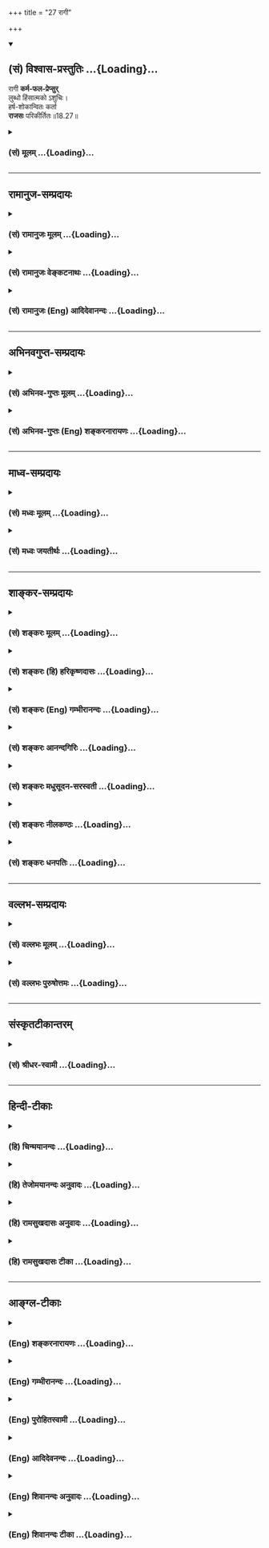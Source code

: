 +++
title = "27 रागी"

+++
<div class="js_include" newlevelforh1="2" title="(सं) विश्वास-प्रस्तुतिः" unfilled url="/purANam_vaiShNavam/mahAbhAratam/06-bhIShma-parva/03-bhagavad-gItA-parva/saMskRtam/vishvAsa-prastutiH/18_moxa-saMnyAsa-yogaH/27_rAgI.md">
<details open><summary><h2>(सं) विश्वास-प्रस्तुतिः ...{Loading}...</h2></summary>

रागी **कर्म-फल-प्रेप्सुर्**  
लुब्धो हिंसात्मको ऽशुचिः।  
हर्ष-शोकान्वितः कर्ता  
**राजसः** परिकीर्तितः॥18.27॥
</details>
</div>
<div class="js_include collapsed" newlevelforh1="3" title="(सं) मूलम्" unfilled url="/purANam_vaiShNavam/mahAbhAratam/06-bhIShma-parva/03-bhagavad-gItA-parva/saMskRtam/mUlam/18_moxa-saMnyAsa-yogaH/27_rAgI.md">
<details><summary><h3>(सं) मूलम् ...{Loading}...</h3></summary>

रागी कर्मफलप्रेप्सुर्लुब्धो हिंसात्मकोऽशुचिः।  
हर्षशोकान्वितः कर्ता राजसः परिकीर्तितः।।18.27।।
</details>
</div>


_________________
## रामानुज-सम्प्रदायः
<div class="js_include collapsed" newlevelforh1="3" title="(सं) रामानुजः मूलम्" unfilled url="/purANam_vaiShNavam/mahAbhAratam/06-bhIShma-parva/03-bhagavad-gItA-parva/saMskRtam/rAmAnujaH/mUlam/18_moxa-saMnyAsa-yogaH/27_rAgI.md">
<details><summary><h3>(सं) रामानुजः मूलम् ...{Loading}...</h3></summary>

।।18.27।।**रागी** यशोऽर्थी; **कर्मफलप्रेप्सुः** कर्मफलाथीं; **लुब्धः**
कर्मापेक्षितद्रव्यव्ययस्वभावरहितः **हिंसात्मकः** परान् पीडयित्वा तैः
कर्म कुर्वाणः; **अशुचिः** कर्मापेक्षितशुद्धिरहितः; **हर्षशोकान्वितः**
युद्धादौ कर्मणि जयादिसिद्ध्यसिद्ध्योः हर्षशोकान्वितः **कर्ता राजसः
परिकीर्तितः।**

</details>
</div>
<div class="js_include collapsed" newlevelforh1="3" title="(सं) रामानुजः वेङ्कटनाथः" unfilled url="/purANam_vaiShNavam/mahAbhAratam/06-bhIShma-parva/03-bhagavad-gItA-parva/saMskRtam/rAmAnujaH/venkaTanAthaH/18_moxa-saMnyAsa-yogaH/27_rAgI.md">
<details><summary><h3>(सं) रामानुजः वेङ्कटनाथः ...{Loading}...</h3></summary>

  
  
।।18.27।। कर्मफलप्रेप्सुः इत्यनेनानुश्रविकस्वर्गादिफलार्थी
त्वस्याभिधानात्रागी इत्यानुषङ्गिकदृष्टफलसङ्गविवक्षामाहयशोर्थीति।
अपात्रव्ययादिराहित्यस्य गुणत्वात्कर्मापेक्षितेति विशेषितम्। काममात्मानं
भार्यां पुत्रं वोपरुन्ध्यान्न त्वेव दासकर्मकरम् \[आ.ध.2।4।9।11\]
इत्याद्युक्तविपरीतस्वभावताऽत्र हिंसात्मकशब्देन
विवक्षितेत्याहपरान्पीडयित्वेति। कर्तृत्वोपयोगायतैः कर्म कुर्वाण इति
फलितोक्तिः। एवंकर्मापेक्षितशुद्धिरहित इत्यपि न हि
दर्शनस्पर्शनादियोग्यशुचित्वमात्रेण कर्मण्यतानिष्पत्तिरिति भावः।  
  

</details>
</div>
<div class="js_include collapsed" newlevelforh1="3" title="(सं) रामानुजः (Eng) आदिदेवानन्दः" unfilled url="/purANam_vaiShNavam/mahAbhAratam/06-bhIShma-parva/03-bhagavad-gItA-parva/saMskRtam/rAmAnujaH/english/AdidevAnandaH/18_moxa-saMnyAsa-yogaH/27_rAgI.md">
<details><summary><h3>(सं) रामानुजः (Eng) आदिदेवानन्दः ...{Loading}...</h3></summary>

18.27 The 'passionate' doer is one who aspires for fame; 'who seeks the
fruits of his acts' is one who longs for the fruits of his acts; the
'greedy' is he who does not spend the wealth reired for the act; the
'harmful' is one, who while acting, hurts others; the 'impure', is one
who lacks the purity reired for the act; who is moved by 'delight and
grief' in war etc., is one who is elated or depressed by success or
failure in victory (or the opposite) - a doer who fulfils these
conditions is declared to be Rajasika.

</details>
</div>


_________________
## अभिनवगुप्त-सम्प्रदायः
<div class="js_include collapsed" newlevelforh1="3" title="(सं) अभिनव-गुप्तः मूलम्" unfilled url="/purANam_vaiShNavam/mahAbhAratam/06-bhIShma-parva/03-bhagavad-gItA-parva/saMskRtam/abhinava-guptaH/mUlam/18_moxa-saMnyAsa-yogaH/27_rAgI.md">
<details><summary><h3>(सं) अभिनव-गुप्तः मूलम् ...{Loading}...</h3></summary>

।।18.26 -- 18.28।। मुक्तसङ्ग इत्यादि तामस उच्यते इत्यन्तम्। अहं कर्ता इति
न वदन्; तच्छीलः; तद्धर्मा +++(N तद्धर्मः )+++ ; तत्साधुकारी वा यो न +++(S न यो
भवति ;N;K omit न )+++ भवति इति अनहंवादी इति। अनेन णिनिना
व्यवहारमात्रसंवृत्तिवशेन योगिनोऽपि अहं करोमि इति वचो न निषिद्धम्।
,हर्षशोकान्वितः; सिद्ध्यसिद्ध्योः। निकृतिः नैर्घृण्यम्।

</details>
</div>
<div class="js_include collapsed" newlevelforh1="3" title="(सं) अभिनव-गुप्तः (Eng) शङ्करनारायणः" unfilled url="/purANam_vaiShNavam/mahAbhAratam/06-bhIShma-parva/03-bhagavad-gItA-parva/saMskRtam/abhinava-guptaH/english/shankaranArAyaNaH/18_moxa-saMnyAsa-yogaH/27_rAgI.md">
<details><summary><h3>(सं) अभिनव-गुप्तः (Eng) शङ्करनारायणः ...{Loading}...</h3></summary>

18.27 See Comment under 18.28

</details>
</div>


_________________
## माध्व-सम्प्रदायः
<div class="js_include collapsed" newlevelforh1="3" title="(सं) मध्वः मूलम्" unfilled url="/purANam_vaiShNavam/mahAbhAratam/06-bhIShma-parva/03-bhagavad-gItA-parva/saMskRtam/madhvaH/mUlam/18_moxa-saMnyAsa-yogaH/27_rAgI.md">
<details><summary><h3>(सं) मध्वः मूलम् ...{Loading}...</h3></summary>

।।18.27।। Sri Madhvacharya did not comment on this sloka.

</details>
</div>
<div class="js_include collapsed" newlevelforh1="3" title="(सं) मध्वः जयतीर्थः" unfilled url="/purANam_vaiShNavam/mahAbhAratam/06-bhIShma-parva/03-bhagavad-gItA-parva/saMskRtam/madhvaH/jayatIrthaH/18_moxa-saMnyAsa-yogaH/27_rAgI.md">
<details><summary><h3>(सं) मध्वः जयतीर्थः ...{Loading}...</h3></summary>

।।18.27।। Sri Jayatirtha did not comment on this sloka.

</details>
</div>


_________________
## शाङ्कर-सम्प्रदायः
<div class="js_include collapsed" newlevelforh1="3" title="(सं) शङ्करः मूलम्" unfilled url="/purANam_vaiShNavam/mahAbhAratam/06-bhIShma-parva/03-bhagavad-gItA-parva/saMskRtam/shankaraH/mUlam/18_moxa-saMnyAsa-yogaH/27_rAgI.md">
<details><summary><h3>(सं) शङ्करः मूलम् ...{Loading}...</h3></summary>

।।18.27।। --,**रागी** रागः अस्य अस्तीति रागी; **कर्मफलप्रेप्सुः**
कर्मफलार्थी इत्यर्थः; **लुब्धः** परद्रव्येषु संजाततृष्णः; तीर्थादौ च
स्वद्रव्यापरित्यागी वा; **हिंसात्मकः** परपीडाकरस्वभावः; **अशुचिः**
बाह्याभ्यन्तरशौचवर्जितः; **हर्षशोकान्वितः** इष्टप्राप्तौ हर्षः
अनिष्टप्राप्तौ इष्टवियोगे च शोकः ताभ्यां हर्षशोकाभ्याम् अन्वितः
संयुक्तः; तस्यैव च कर्मणः संपत्तिविपत्तिभ्यां हर्षशोकौ स्याताम्; ताभ्यां
संयुक्तो यः **कर्ता सः राजसः परिकीर्तितः**।।

</details>
</div>
<div class="js_include collapsed" newlevelforh1="3" title="(सं) शङ्करः (हि) हरिकृष्णदासः" unfilled url="/purANam_vaiShNavam/mahAbhAratam/06-bhIShma-parva/03-bhagavad-gItA-parva/saMskRtam/shankaraH/hindI/harikRShNadAsaH/18_moxa-saMnyAsa-yogaH/27_rAgI.md">
<details><summary><h3>(सं) शङ्करः (हि) हरिकृष्णदासः ...{Loading}...</h3></summary>

।।18.27।। जो कर्ता रागी है -- जिसमें राग यानी आसक्ति विद्यमान है; जो
कर्मफलको चाहनेवाला है -- कर्मफलकी इच्छा रखता है; जो लोभी यानी दूसरोंके
धनमें तृष्णा रखनेवाला है और तीर्थादि ( उपर्युक्त देशकाल ) में भी अपने
धनको खर्च करनेवाला नहीं है। तथा जो हिंसात्मक -- दूसरोंको कष्ट पहुँचानेके
स्वभाववाला; अशुचि -- बाहरी और भीतरी दोनों प्रकारका शुद्धिसे रहित और
हर्षशोकसे लिप्त यानी इष्ट पदार्थकी प्राप्तिमें हर्ष एवं अनिष्टकी
प्राप्ति और इष्टके वियोगमें होनेवाला शोक -- इन दोनों प्रकारके भावोंसे
युक्त है; -- ऐसे पुरुषको ही कर्मोंकी सिद्धिअसिद्धिमें हर्षशोक हुआ करते
हैं; अतः जो कर्ता उन दोनोंसे युक्त है; वह राजस कहा जाता है।

</details>
</div>
<div class="js_include collapsed" newlevelforh1="3" title="(सं) शङ्करः (Eng) गम्भीरानन्दः" unfilled url="/purANam_vaiShNavam/mahAbhAratam/06-bhIShma-parva/03-bhagavad-gItA-parva/saMskRtam/shankaraH/english/gambhIrAnandaH/18_moxa-saMnyAsa-yogaH/27_rAgI.md">
<details><summary><h3>(सं) शङ्करः (Eng) गम्भीरानन्दः ...{Loading}...</h3></summary>

18.27 Karta, the agent; ragi, who has attachment; karma-phala-prepsuh,
who is desirous of the results of actions; lubdhah, covetous, greedy for
other's property, and does not part with his own (when) at holy places;
himsatmakah, cruel by nature, having a nature that cuases pain to
others; asucih, unclean, devoid of internal and external cleanliness;
and harsa-soka-anvitah, subject to joy and sorrow, affected by these
two, joy and sorrow-joy at the acisition of desired objects, sorrow at
getting undesired objects and losing coverted objects; and elation and
dejection may occur to that very person from his actions being aided or
hindered; one who is subject to those-; parikirtitah, is declared to be;
rajasah, possessed of rajas.

</details>
</div>
<div class="js_include collapsed" newlevelforh1="3" title="(सं) शङ्करः आनन्दगिरिः" unfilled url="/purANam_vaiShNavam/mahAbhAratam/06-bhIShma-parva/03-bhagavad-gItA-parva/saMskRtam/shankaraH/AnandagiriH/18_moxa-saMnyAsa-yogaH/27_rAgI.md">
<details><summary><h3>(सं) शङ्करः आनन्दगिरिः ...{Loading}...</h3></summary>

।।18.27।। राजसं कर्तारं कथयति -- **रागीति।** कर्मविषयो रागः;
कर्मफलप्रेप्सुरिति फलरागस्य पृथक्कथनात्। स्वाभिप्रायाप्रकटीकरणपूर्वकं
परपीडनं परविच्छेदनं तेन स्वार्थपर इत्यर्थः।

</details>
</div>
<div class="js_include collapsed" newlevelforh1="3" title="(सं) शङ्करः मधुसूदन-सरस्वती" unfilled url="/purANam_vaiShNavam/mahAbhAratam/06-bhIShma-parva/03-bhagavad-gItA-parva/saMskRtam/shankaraH/madhusUdana-sarasvatI/18_moxa-saMnyAsa-yogaH/27_rAgI.md">
<details><summary><h3>(सं) शङ्करः मधुसूदन-सरस्वती ...{Loading}...</h3></summary>

।।18.27।। रागी कामाद्याकुलचित्तः; अतएव कर्मफलप्रेप्सुः कर्मफलार्थी;
लुब्धः परद्रव्याभिलाषी धर्मार्थं स्वद्रव्यत्यागासमर्थश्च;
स्वाभिप्रायप्रकटनेन परवृत्तिच्छेदनं हिंसा तदात्मकस्तत्स्वभावः
स्वाभिप्रायाप्रकटने तु नैष्कृतिक इति भेदः; अशुचिः शास्त्रोक्तशौचहीनः;
सिद्ध्यसिद्ध्योः कर्मफलस्य हर्षशोकान्वितः कर्ता राजसः परिकीर्तितः।

</details>
</div>
<div class="js_include collapsed" newlevelforh1="3" title="(सं) शङ्करः नीलकण्ठः" unfilled url="/purANam_vaiShNavam/mahAbhAratam/06-bhIShma-parva/03-bhagavad-gItA-parva/saMskRtam/shankaraH/nIlakaNThaH/18_moxa-saMnyAsa-yogaH/27_rAgI.md">
<details><summary><h3>(सं) शङ्करः नीलकण्ठः ...{Loading}...</h3></summary>

।।18.27।। रागी विषयलोलुपः। अतएव कर्मणः फलं प्रेप्सतीति कर्मफलप्रेप्सुः।
लुब्धः परद्रव्यादौ संजाततृष्णस्तीर्थादौ वा द्रव्यापरित्यागी। हिंसात्मकः
परपीडाकरस्वभावः। अशुचिर्बाह्यान्तःशौचवर्जित इष्टानिष्टप्राप्तौ
हर्षशोकान्वितश्च यः कर्ता स राजसः परिकीर्तितः।

</details>
</div>
<div class="js_include collapsed" newlevelforh1="3" title="(सं) शङ्करः धनपतिः" unfilled url="/purANam_vaiShNavam/mahAbhAratam/06-bhIShma-parva/03-bhagavad-gItA-parva/saMskRtam/shankaraH/dhanapatiH/18_moxa-saMnyAsa-yogaH/27_rAgI.md">
<details><summary><h3>(सं) शङ्करः धनपतिः ...{Loading}...</h3></summary>

।।18.27।। सात्त्विककर्तारमुदाहृत्य राजसं तमाह -- रागी रागवान्
कर्मफलप्रेप्सुः कर्मफलपशुस्वर्गाद्यर्थी; लुब्धः परद्रव्येषु संजाततृष्णः
तीर्थादौ स्वद्रव्यापरित्यागी च; हिंसात्मकः वृत्तिच्छेदादिना
परपीडाकरस्वभावः; अशुचिर्बाह्यान्तःशौचवर्जितः इष्टप्राप्तावनिष्टवियोगे च
हर्षः अनिष्टप्राप्ताविष्टवियोगे च शोकः ताभ्यां हर्षशोकाभ्यामन्वितो
युक्तः; तस्यैव कर्मणः संपत्तिविपत्त्योर्जाताभ्यां हर्षशोकाभ्यामन्वित
इतिवा एवंविधो यः कर्ता स राजसः परिकीर्तितः।

</details>
</div>


_________________
## वल्लभ-सम्प्रदायः
<div class="js_include collapsed" newlevelforh1="3" title="(सं) वल्लभः मूलम्" unfilled url="/purANam_vaiShNavam/mahAbhAratam/06-bhIShma-parva/03-bhagavad-gItA-parva/saMskRtam/vallabhaH/mUlam/18_moxa-saMnyAsa-yogaH/27_rAgI.md">
<details><summary><h3>(सं) वल्लभः मूलम् ...{Loading}...</h3></summary>

।।18.27।। रागीति। कर्मफलप्रेप्सुस्तादृशः कोऽपि लुब्धो हिंसात्मकः कर्ता न
तत्फलं राज्यस्वर्गादि लभते किन्तु हर्षशोकौ ताभ्यामन्वित इति राजसः।

</details>
</div>
<div class="js_include collapsed" newlevelforh1="3" title="(सं) वल्लभः पुरुषोत्तमः" unfilled url="/purANam_vaiShNavam/mahAbhAratam/06-bhIShma-parva/03-bhagavad-gItA-parva/saMskRtam/vallabhaH/puruShottamaH/18_moxa-saMnyAsa-yogaH/27_rAgI.md">
<details><summary><h3>(सं) वल्लभः पुरुषोत्तमः ...{Loading}...</h3></summary>

  
  
।।18.27।। राजसमाह -- रागीति। रागी स्वसम्बन्धित्वज्ञानभ्रमेण
तदर्थप्रयत्नेन लौकिकासक्तः; कर्मफलप्रेप्सुः कर्मफलाभिलाषप्रवृत्तिमान्;
लुब्धः बहुफलाल्पकर्मश्रुतप्रामाण्यविधृतसर्वाभिलाषप्रवृत्तः; हिंसात्मकः
परपीडनस्वभावः; अशुचिः स्नानाचमनादिशौचविहीनः; हर्षशोकान्वितः फलसिद्धौ
हर्षः असिद्धौ शोकस्ताभ्यामन्वितः; एतादृशः कर्त्ता राजसः विक्षिप्तस्वभावः
परिकीर्तितः।  
  

</details>
</div>


_________________
## संस्कृतटीकान्तरम्
<div class="js_include collapsed" newlevelforh1="3" title="(सं) श्रीधर-स्वामी" unfilled url="/purANam_vaiShNavam/mahAbhAratam/06-bhIShma-parva/03-bhagavad-gItA-parva/saMskRtam/shrIdhara-svAmI/18_moxa-saMnyAsa-yogaH/27_rAgI.md">
<details><summary><h3>(सं) श्रीधर-स्वामी ...{Loading}...</h3></summary>

।।18.27।। राजसं कर्तारमाह **-- रागीति।** रागी पुत्रादिप्रीतिमान्;
कर्मफलप्रेप्सुः कर्मफलकामी; लुब्धः परस्वाभिलाषी; हिंसात्मको मारकस्वभावः;
अशुचिर्विहितशौचशून्यः; लाभालाभयोर्हर्षशोकाभ्यामन्वितः कर्ता राजसः
परिकीर्तितः।

</details>
</div>


_________________
## हिन्दी-टीकाः
<div class="js_include collapsed" newlevelforh1="3" title="(हि) चिन्मयानन्दः" unfilled url="/purANam_vaiShNavam/mahAbhAratam/06-bhIShma-parva/03-bhagavad-gItA-parva/hindI/chinmayAnandaH/18_moxa-saMnyAsa-yogaH/27_rAgI.md">
<details><summary><h3>(हि) चिन्मयानन्दः ...{Loading}...</h3></summary>

।।18.27।। इस श्लोक में राजस कर्ता का सम्पूर्ण चित्रण किया गया है। उसके
लिए प्रयुक्त विशेषणों को भी विशेष क्रम दिया गया है; जो अध्ययन करने योग्य
है। इन्द्रियगोचर विषय को सत्य; सुन्दर एवं सुख का साधन समझने से उसके प्रति
राग उत्पन्न होता है। यही राग अधिक तीव्र होने पर प्रेप्सा अर्थात् इच्छा
का रूप धारण करता है। इसे यहाँ कर्मफल प्रेप्सु शब्द से दर्शाया गया है।
कामना से अभिभूत पुरुष को इच्छित वस्तु प्राप्त हो जाने पर; उससे ही सन्तोष
न होकर; उसका लोभ उत्पन्न होता है। वह पुरुष लुब्ध अर्थात् लोभी बन जाता
है। संस्कृत की उक्ति है लोभात् पापस्य कारणम् अर्थात् लोभ से पाप के
कारणों का उद्भव होता है यह लोभी पुरुष अपने लाभ के लिए हिंसा करने में भी
प्रवृत्त हो सकता है। उसे लोगों के कष्ट और पीड़ा की कोई चिन्ता नहीं होती।
वह अशुचि अर्थात् दुष्ट स्वभाव का बन जाता है। येनकेन प्रकारेण वह अपने ही
स्वार्थ की सिद्धि चाहता है। और अन्त में; जब इष्ट अनिष्ट फलों की प्राप्ति
होती है; तब उसे हर्षातिरेक या शोकाकुलता होना स्वाभाविक और अवश्यंभावी है।
यह है; राजस कर्ता का सम्पूर्ण चित्रण। हम देखते हैं कि सामान्यत नैतिक एवं
धार्मिक आचरण करने वाला व्यक्ति भी जब कभी काम के भूत से अभिभूत हो जाता
है; तब उसके सद्गुण लुप्तप्राय हो जाते हैं और तत्पश्चात् उसके कर्म
प्रतिशोधपूर्ण तथा योजनाएं दुष्ट और हिंसक होती हैं। ऐसा राजस कर्ता जीवन
में दुख ही भोगता रहता है। अब; तामस कर्ता का वर्णन करते हैं

</details>
</div>
<div class="js_include collapsed" newlevelforh1="3" title="(हि) तेजोमयानन्दः अनुवादः" unfilled url="/purANam_vaiShNavam/mahAbhAratam/06-bhIShma-parva/03-bhagavad-gItA-parva/hindI/tejomayAnandaH/anuvAdaH/18_moxa-saMnyAsa-yogaH/27_rAgI.md">
<details><summary><h3>(हि) तेजोमयानन्दः अनुवादः ...{Loading}...</h3></summary>

।।18.27।। रागी, कर्मफल का इच्छुक, लोभी, हिंसक स्वभाव वाला, अशुद्ध और
हर्षशोक से युक्त कर्ता राजस कहलाता है।।

</details>
</div>
<div class="js_include collapsed" newlevelforh1="3" title="(हि) रामसुखदासः अनुवादः" unfilled url="/purANam_vaiShNavam/mahAbhAratam/06-bhIShma-parva/03-bhagavad-gItA-parva/hindI/rAmasukhadAsaH/anuvAdaH/18_moxa-saMnyAsa-yogaH/27_rAgI.md">
<details><summary><h3>(हि) रामसुखदासः अनुवादः ...{Loading}...</h3></summary>

।।18.27।। जो कर्ता रागी, कर्मफलकी इच्छावाला, लोभी, हिंसाके स्वभाववाला,
अशुद्ध और हर्षशोकसे युक्त है, वह राजस कहा गया है।

</details>
</div>
<div class="js_include collapsed" newlevelforh1="3" title="(हि) रामसुखदासः टीका" unfilled url="/purANam_vaiShNavam/mahAbhAratam/06-bhIShma-parva/03-bhagavad-gItA-parva/hindI/rAmasukhadAsaH/TIkA/18_moxa-saMnyAsa-yogaH/27_rAgI.md">
<details><summary><h3>(हि) रामसुखदासः टीका ...{Loading}...</h3></summary>

।।18.27।।***व्याख्या --***  **रागी --** रागका स्वरूप रजोगुण होनेके
कारण भगवान्ने राजस कर्ताके लक्षणोंमें,सबसे पहले रागी पद दिया है। रागका
अर्थ है -- कर्मोंमें; कर्मोंके फलोंमें तथा वस्तु; पदार्थ आदिमें मनका
खिंचाव होना; मनकी प्रियता होना। इन चीजोंका जिसपर रंग चढ़ जाता है; वह
रागी होता है।**कर्मफलप्रेप्सुः --** राजस मनुष्य कोई भी काम करेगा तो वह
किसी फलकी चाहनाको लेकर ही करेगा जैसे -- मैं ऐसाऐसा अनुष्ठान कर रहा हूँ;
दान दे रहा हूँ; उससे यहाँ धन; मान; बड़ाई आदि मिलेंगे और परलोकमें
स्वर्गादिके भोग; सुख आदि मिलेंगे मैं ऐसीऐसी दवाइयोंका सेवन कर रहा हूँ तो
उनसे मेरा शरीर नीरोग रहेगा; आदि।**लुब्धः --** राजस मनुष्यको जितना जो कुछ
मिलता है; उसमें वह संतोष नहीं करता; प्रत्युत **जिमि प्रतिलाभ लोभ
अधिकाई** की तरह और मिलता रहे; और मिलता रहे अर्थात् आदर; सत्कार; महिमा
आदि अधिकसेअधिक होते रहें धन; पुत्र; परिवार आदि अधिकसेअधिक बढ़ते रहें --
इस प्रकारकी लाग लगी रहती है; लोभ लगा रहता है।**हिंसात्मकः --** वह
हिंसाके स्वभाववाला होता है। अपने स्वार्थके लिये वह दूसरोंके नुकसानकी;
दुःखकी परवाह नहीं करता। वह ज्योंज्यों अधिक भोगसामग्री इकट्ठी करके भोग
भोगता है; त्योंहीत्यों दूसरे अभावग्रस्त लोगोंके हृदयमें जलन पैदा होती
है। अतः दूसरोंके दुःखकी परवाह न करना तथा भोग भोगना हिंसा ही है।  
  
तामस कर्म (18। 25) और राजस कर्ता -- दोनोंमें हिंसा बतानेका तात्पर्य यह
है कि मूढ़ता रहनेके कारण तामस मनुष्यकी क्रियाएँ विवेकपूर्वक नहीं होतीं
अतः चलनेफिरने; उठनेबैठने आदिमें उसके द्वारा हिंसा होती है। राजस मनुष्य
अपने सुखके लिये बढ़ियाबढ़िया भोग भोगता है तो उसको देखकर जिनको वे भोग
नहीं मिलते; उनके हृदयमें जलन होती है; यह हिंसा उस भोग भोगनेवालेको ही
लगती है। कारण कि कोई भी भोग बिना हिंसाके होता ही नहीं। तात्पर्य है कि
तामस मनुष्यके द्वारा तो कर्ममें हिंसा होती है और राजस मनुष्य स्वयं
हिंसात्मक होता है।**अशुचिः --** रागी पुरुष भोगबुद्धिसे जिन वस्तुओं;
पदार्थों आदिका संग्रह करता है; वे सब चीजें अपवित्र हो जाती हैं। वह जहाँ
रहता है; वहाँका वायुमण्डल अपवित्र हो जाता है। वह जिन कपड़ोंको पहनता है;
उन कपड़ोंमें भी अपवित्रता आ जाती है। यही कारण है कि आसक्तिममतावाले
मनुष्यके मरनेपर उसके कपड़े आदिको कोई रखना नहीं चाहता। जिस स्थानपर उसके
शवको जलाया जाता है; वहाँ कोई भजनध्यान करना चाहे तो उसका मन नहीं लगेगा।
वहाँ भूलसे कोई सो जायगा तो उसको प्रायः खराबखराब स्वप्न आयेंगे। तात्पर्य
यह है कि उत्पत्तिविनाशशील पदार्थोंकी तरफ आकृष्ट होते ही आसक्तिममतारूप
मलिनता आने लगती है; जिससे मनुष्यका शरीर और शरीरकी हड्डियाँतक अधिक
अपवित्र हो जाती हैं।**हर्षशोकान्वितः --** उसके सामने दिनमें कितनी बार
सफलताविफलता; अनुकूलप्रतिकूल परिस्थिति; घटना आदि आते रहते हैं; उनको लेकर
वह हर्षशोक; रागद्वेष; सुखदुःख आदिमें ही उलझा रहता है।**कर्ता राजसः
परिकीर्तितः --** उपर्युक्त लक्षणोंवाला कर्ता राजस कहा गया है।  
  
***सम्बन्ध --***  अब तामस कर्ताके लक्षण बताते हैं।

</details>
</div>


_________________
## आङ्ग्ल-टीकाः
<div class="js_include collapsed" newlevelforh1="3" title="(Eng) शङ्करनारायणः" unfilled url="/purANam_vaiShNavam/mahAbhAratam/06-bhIShma-parva/03-bhagavad-gItA-parva/english/shankaranArAyaNaH/18_moxa-saMnyAsa-yogaH/27_rAgI.md">
<details><summary><h3>(Eng) शङ्करनारायणः ...{Loading}...</h3></summary>

18.27. The agent, who is a man of passion; who craves for the fruit of
his action, and is avaricious; who is injurious by nature, is impure and
is overpowered by joy and griefthat agent is proclaimed to be of the
Rajas (Strand).

</details>
</div>
<div class="js_include collapsed" newlevelforh1="3" title="(Eng) गम्भीरानन्दः" unfilled url="/purANam_vaiShNavam/mahAbhAratam/06-bhIShma-parva/03-bhagavad-gItA-parva/english/gambhIrAnandaH/18_moxa-saMnyAsa-yogaH/27_rAgI.md">
<details><summary><h3>(Eng) गम्भीरानन्दः ...{Loading}...</h3></summary>

18.27 The agent who has attachment, who is desirous of the results of
actions, covetous, cruel by nature, unclean and subject to joy and
sorrow is declared to be possessed of rajas.

</details>
</div>
<div class="js_include collapsed" newlevelforh1="3" title="(Eng) पुरोहितस्वामी" unfilled url="/purANam_vaiShNavam/mahAbhAratam/06-bhIShma-parva/03-bhagavad-gItA-parva/english/purohitasvAmI/18_moxa-saMnyAsa-yogaH/27_rAgI.md">
<details><summary><h3>(Eng) पुरोहितस्वामी ...{Loading}...</h3></summary>

18.27 In him who is impulsive, greedy, looking for reward, violent,
impure, torn between joy and sorrow,it may be assumed that in him
Passion is predominant.

</details>
</div>
<div class="js_include collapsed" newlevelforh1="3" title="(Eng) आदिदेवनन्दः" unfilled url="/purANam_vaiShNavam/mahAbhAratam/06-bhIShma-parva/03-bhagavad-gItA-parva/english/AdidevanandaH/18_moxa-saMnyAsa-yogaH/27_rAgI.md">
<details><summary><h3>(Eng) आदिदेवनन्दः ...{Loading}...</h3></summary>

18.27 That doer is called Rajasika who is passionate, who seeks the
fruits of his acts, who is greedy, harmful, impure and who is moved by
delight and grief.

</details>
</div>
<div class="js_include collapsed" newlevelforh1="3" title="(Eng) शिवानन्दः अनुवादः" unfilled url="/purANam_vaiShNavam/mahAbhAratam/06-bhIShma-parva/03-bhagavad-gItA-parva/english/shivAnandaH/anuvAdaH/18_moxa-saMnyAsa-yogaH/27_rAgI.md">
<details><summary><h3>(Eng) शिवानन्दः अनुवादः ...{Loading}...</h3></summary>

18.27 Passionate, desiring to obtain the reward of actions, greedy,
cruel, impure, moved by joy and sorrow, such an agent is said to be
Rajasic (passionate).

</details>
</div>
<div class="js_include collapsed" newlevelforh1="3" title="(Eng) शिवानन्दः टीका" unfilled url="/purANam_vaiShNavam/mahAbhAratam/06-bhIShma-parva/03-bhagavad-gItA-parva/english/shivAnandaH/TIkA/18_moxa-saMnyAsa-yogaH/27_rAgI.md">
<details><summary><h3>(Eng) शिवानन्दः टीका ...{Loading}...</h3></summary>

18.27 रागी passionate; कर्मफलप्रेप्सुः desirous of the fruit of action;
लुब्धः greedy; हिंसात्मकः cruel; अशुचिः impure; हर्षशोकान्वितः moved by
joy and sorrow; कर्ता agent; राजसः Rajasic (passionate); परिकीर्तितः is
called.Commentary A passionate agent is the abode of sins and of greed
of the whole world. Wherever he imagines that he may gain worldly fruit
he will strive wholeheartedly to obtain it. Whatsoever he gains he keeps
strictly to himself and his family. If he attains the fruits of his
actions he rejoices. If he fails in his attempt he is overcome by
grief.Lubdhah Greedy Thirsting for others property not sharing ones own
wealth with deserving persons.Himsatmakah Doing injury to others.Asuchih
Impure Having no external and internal purity. (Internal purity is
freedom from lust;,anger; greed and pride the heart is filled with
compassion; complacency; forgiveness; dispassion; love;
etc.)Harshasokanvitah Joy on the attainment of what is desirable;
pleasant or agreeable sorrow on the attainment of what is not desirable;
pleasant or agreeable; and on having to part with what is desirable. He
will be elated with joy when he attains success he will be overcoming by
grief when he fails in his undertaking.

</details>
</div>
